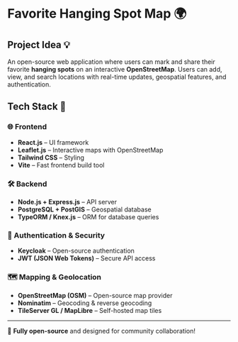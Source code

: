 # Favorite Hanging Spot Map 🌍  

## Project Idea 💡  
An open-source web application where users can mark and share their favorite **hanging spots** on an interactive **OpenStreetMap**. Users can add, view, and search locations with real-time updates, geospatial features, and authentication.  

## Tech Stack 🚀  

### 🌐 Frontend  
- **React.js** – UI framework  
- **Leaflet.js** – Interactive maps with OpenStreetMap  
- **Tailwind CSS** – Styling  
- **Vite** – Fast frontend build tool  

### 🛠️ Backend  
- **Node.js + Express.js** – API server  
- **PostgreSQL + PostGIS** – Geospatial database  
- **TypeORM / Knex.js** – ORM for database queries  

### 🔐 Authentication & Security  
- **Keycloak** – Open-source authentication  
- **JWT (JSON Web Tokens)** – Secure API access  

### 🗺️ Mapping & Geolocation  
- **OpenStreetMap (OSM)** – Open-source map provider  
- **Nominatim** – Geocoding & reverse geocoding  
- **TileServer GL / MapLibre** – Self-hosted map tiles  
---

📌 **Fully open-source** and designed for community collaboration!  
